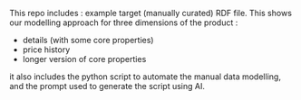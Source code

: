 This repo includes : 
example target (manually curated) RDF file. This shows our modelling approach for three dimensions of the product : 
- details (with some core properties)
- price history
- longer version of core properties

it also includes the python script to automate the manual data modelling, and the prompt used to generate the script using AI. 
